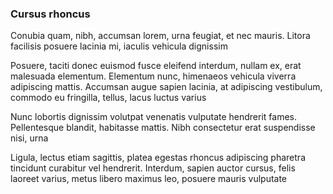 ### Cursus rhoncus

Conubia quam, nibh, accumsan lorem, urna feugiat, et nec mauris. Litora facilisis posuere lacinia mi, iaculis vehicula dignissim

Posuere, taciti donec euismod fusce eleifend interdum, nullam ex, erat malesuada elementum. Elementum nunc, himenaeos vehicula viverra adipiscing mattis. Accumsan augue sapien lacinia, at adipiscing vestibulum, commodo eu fringilla, tellus, lacus luctus varius

Nunc lobortis dignissim volutpat venenatis vulputate hendrerit fames. Pellentesque blandit, habitasse mattis. Nibh consectetur erat suspendisse nisi, urna

Ligula, lectus etiam sagittis, platea egestas rhoncus adipiscing pharetra tincidunt curabitur vel hendrerit. Interdum, sapien auctor cursus, felis laoreet varius, metus libero maximus leo, posuere mauris vulputate


